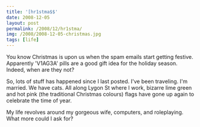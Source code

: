 ```yaml
---
title: '[hr1stma$$'
date: 2008-12-05
layout: post
permalink: /2008/12/hr1stma/
img: /2008/2008-12-05-christmas.jpg
tags: [life]
---
```

You know Christmas is upon us when the spam emails start getting festive. Apparently 'V1AG3A' pills are a good gift idea for the holiday season. Indeed, when are they not?

So, lots of stuff has happened since I last posted. I've been traveling. I'm married. We have cats. All along Lygon St where I work, bizarre lime green and hot pink (the traditional Christmas colours) flags have gone up again to celebrate the time of year.

My life revolves around my gorgeous wife, computers, and roleplaying. What more could I ask for?